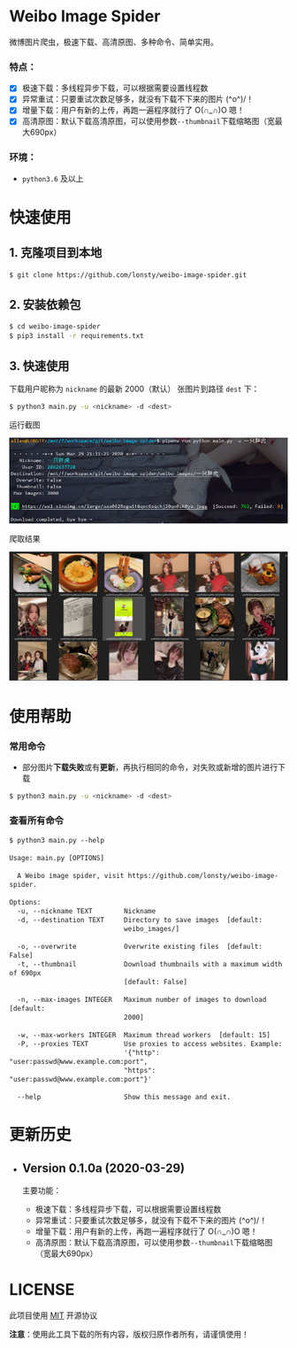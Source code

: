 # Weibo Image Spider

微博图片爬虫，极速下载、高清原图、多种命令、简单实用。

### 特点：

- [x] 极速下载：多线程异步下载，可以根据需要设置线程数
- [x] 异常重试：只要重试次数足够多，就没有下载不下来的图片 \(^o^)/！
- [x] 增量下载：用户有新的上传，再跑一遍程序就行了 O(∩_∩)O 嗯！
- [x] 高清原图：默认下载高清原图，可以使用参数`--thumbnail`下载缩略图（宽最大690px）

### 环境：

- `python3.6` 及以上

# 快速使用

## 1. 克隆项目到本地

```sh
$ git clone https://github.com/lonsty/weibo-image-spider.git
```

## 2. 安装依赖包

```sh
$ cd weibo-image-spider
$ pip3 install -r requirements.txt
```

## 3. 快速使用

下载用户昵称为 `nickname` 的最新 2000（默认） 张图片到路径 `dest` 下：

```sh
$ python3 main.py -u <nickname> -d <dest>
```

运行截图

![screenshot_1.png](docs/screenshot_1.png)

爬取结果

![screenshot_2.png](docs/screenshot_2.png)

# 使用帮助

### 常用命令

- 部分图片**下载失败**或有**更新**，再执行相同的命令，对失败或新增的图片进行下载

```sh
$ python3 main.py -u <nickname> -d <dest>
```

### 查看所有命令

```
$ python3 main.py --help

Usage: main.py [OPTIONS]

  A Weibo image spider, visit https://github.com/lonsty/weibo-image-spider.

Options:
  -u, --nickname TEXT        Nickname
  -d, --destination TEXT     Directory to save images  [default:
                             weibo_images/]

  -o, --overwrite            Overwrite existing files  [default: False]
  -t, --thumbnail            Download thumbnails with a maximum width of 690px
                             [default: False]

  -n, --max-images INTEGER   Maximum number of images to download  [default:
                             2000]

  -w, --max-workers INTEGER  Maximum thread workers  [default: 15]
  -P, --proxies TEXT         Use proxies to access websites. Example:
                             '{"http": "user:passwd@www.example.com:port",
                             "https": "user:passwd@www.example.com:port"}'

  --help                     Show this message and exit.
```

# 更新历史

- ## Version 0.1.0a (2020-03-29)

    主要功能：
    
    - 极速下载：多线程异步下载，可以根据需要设置线程数
    - 异常重试：只要重试次数足够多，就没有下载不下来的图片 \(^o^)/！
    - 增量下载：用户有新的上传，再跑一遍程序就行了 O(∩_∩)O 嗯！
    - 高清原图：默认下载高清原图，可以使用参数`--thumbnail`下载缩略图（宽最大690px）

# LICENSE

此项目使用 [MIT](LICENSE) 开源协议

**注意**：使用此工具下载的所有内容，版权归原作者所有，请谨慎使用！
